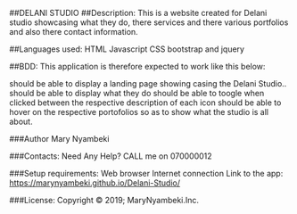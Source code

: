 ##DELANI STUDIO
##Description:
This is a website created for Delani studio showcasing what they do, there services and there various portfolios and also there contact information.


##Languages used:
HTML Javascript CSS bootstrap and jquery

##BDD:
This application is therefore expected to work like this below:

should be able to display a landing page showing casing the Delani Studio..
should be able to display what they do
should be able to toogle when clicked between the respective description of each icon
should be able to hover on the respective portofolios so as to show what the studio is all about.


###Author
Mary Nyambeki

###Contacts:
Need Any Help? CALL me on 070000012

###Setup requirements:
Web browser Internet connection Link to the app: https://marynyambeki.github.io/Delani-Studio/

###License:
Copyright © 2019; MaryNyambeki.Inc.

